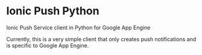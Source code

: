 # Ionic Push Python
Ionic Push Service client in Python for Google App Engine

Currently, this is a very simple client that only creates push notifications and is specific to Google App Engine.
